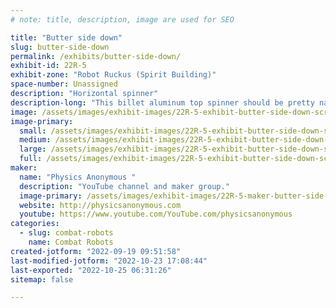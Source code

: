 ```yaml
---
# note: title, description, image are used for SEO

title: "Butter side down"
slug: butter-side-down
permalink: /exhibits/butter-side-down/
exhibit-id: 22R-5
exhibit-zone: "Robot Ruckus (Spirit Building)"
space-number: Unassigned
description: "Horizontal spinner"
description-long: "This billet aluminum top spinner should be pretty nasty if it doesn&#039;t manage to kill it self. With it&#039;s 48 volt power system, it should be entertaining one way or another."
image: /assets/images/exhibit-images/22R-5-exhibit-butter-side-down-screenshot-20220919-095002-large.jpg
image-primary: 
  small: /assets/images/exhibit-images/22R-5-exhibit-butter-side-down-screenshot-20220919-095002-small.jpg
  medium: /assets/images/exhibit-images/22R-5-exhibit-butter-side-down-screenshot-20220919-095002-medium.jpg
  large: /assets/images/exhibit-images/22R-5-exhibit-butter-side-down-screenshot-20220919-095002-large.jpg
  full: /assets/images/exhibit-images/22R-5-exhibit-butter-side-down-screenshot-20220919-095002-full.jpg
maker: 
  name: "Physics Anonymous "
  description: "YouTube channel and maker group."
  image-primary: /assets/images/exhibit-images/22R-5-maker-butter-side-down-screenshot-20220919-094341-medium.jpg
  website: http://physicsanonymous.com
  youtube: https://www.youtube.com/YouTube.com/physicsanonymous
categories: 
  - slug: combat-robots
    name: Combat Robots
created-jotform: "2022-09-19 09:51:58"
last-modified-jotform: "2022-10-23 17:08:44"
last-exported: "2022-10-25 06:31:26"
sitemap: false

---
```

